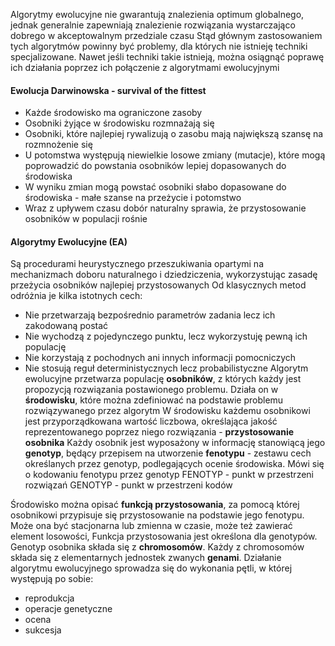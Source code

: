 Algorytmy ewolucyjne nie gwarantują znalezienia optimum globalnego, jednak generalnie zapewniają znalezienie rozwiązania wystarczająco dobrego w akceptowalnym przedziale czasu
Stąd głównym zastosowaniem tych algorytmów powinny być problemy, dla których nie istnieję techniki specjalizowane. Nawet jeśli techniki takie istnieją, można osiągnąć poprawę ich działania poprzez ich połączenie z algorytmami ewolucyjnymi

#### Ewolucja Darwinowska - survival of the fittest
- Każde środowisko ma ograniczone zasoby
- Osobniki żyjące w środowisku rozmnażają się
- Osobniki, które najlepiej rywalizują o zasobu mają największą szansę na rozmnożenie się
- U potomstwa występują niewielkie losowe zmiany (mutacje), które mogą poprowadzić do powstania osobników lepiej dopasowanych do środowiska
- W wyniku zmian mogą powstać osobniki słabo dopasowane do środowiska - małe szanse na przeżycie i potomstwo
- Wraz z upływem czasu dobór naturalny sprawia, że przystosowanie osobników w populacji rośnie

#### Algorytmy Ewolucyjne (EA)
Są procedurami heurystycznego przeszukiwania opartymi na mechanizmach doboru naturalnego i dziedziczenia, wykorzystując zasadę przeżycia osobników najlepiej przystosowanych
Od klasycznych metod odróżnia je kilka istotnych cech:
- Nie przetwarzają bezpośrednio parametrów zadania lecz ich zakodowaną postać
- Nie wychodzą z pojedynczego punktu, lecz wykorzystuję pewną ich populację
- Nie korzystają z pochodnych ani innych informacji pomocniczych
- Nie stosują reguł deterministycznych lecz probabilistyczne
Algorytm ewolucyjne przetwarza populację **osobników**, z których każdy jest propozycją rozwiązania postawionego problemu. Działa on w **środowisku**, które można zdefiniować na podstawie problemu rozwiązywanego przez algorytm
W środowisku każdemu osobnikowi jest przyporządkowana wartość liczbowa, określająca jakość reprezentowanego poprzez niego rozwiązania - **przystosowanie osobnika**
Każdy osobnik jest wyposażony w informację stanowiącą jego **genotyp**, będący przepisem na utworzenie **fenotypu** - zestawu cech określanych przez genotyp, podlegających ocenie środowiska.
Mówi się o kodowaniu fenotypu przez genotyp
FENOTYP - punkt w przestrzeni rozwiązań
GENOTYP - punkt w przestrzeni kodów

Środowisko można opisać **funkcją przystosowania**, za pomocą której osobnikowi przypisuje się przystosowanie na podstawie jego fenotypu. Może ona być stacjonarna lub zmienna w czasie, może też zawierać element losowości, Funkcja przystosowania jest określona dla genotypów. Genotyp osobnika składa się z **chromosomów**. Każdy z chromosomów składa się z elementarnych jednostek zwanych **genami**. Działanie algorytmu ewolucyjnego sprowadza się do wykonania pętli, w której występują po sobie:
- reprodukcja
- operacje genetyczne
- ocena
- sukcesja


